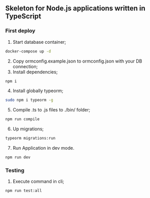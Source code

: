 ## Skeleton for Node.js applications written in TypeScript

### First deploy

1. Start database container;

```bash
docker-compose up -d
```

2. Copy ormconfig.example.json to ormconfig.json with your DB connection;
3. Install dependencies;
```bash
npm i
```

4. Install globally typeorm;
```bash
sudo npm i typeorm -g
```

5. Compile .ts to .js files to ./bin/ folder;
```bash
npm run compile
```

6. Up migrations;
```bash
typeorm migrations:run
```

7. Run Application in dev mode.
```bash
npm run dev
```

### Testing

1. Execute command in cli;
```bash
npm run test:all
```